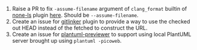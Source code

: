 1. Raise a PR to fix `-assume-filename` argument of `clang_format` builtin of [none-ls][1] plugin [here][2]. Should be `--assume-filename`.
2. Create an issue for [gitlinker][3] plugin to provide a way to use the checked out HEAD instead of the fetched to construct the URL.
3. Create an issue for [plantuml-previewer][4] to support using local PlantUML server brought up using `plantuml -picoweb`.

[1]: https://github.com/nvimtools/none-ls.nvim
[2]: https://github.com/nvimtools/none-ls.nvim/blob/c10b7be7751aee820a02f2d1fafe76bc316fe223/lua/null-ls/builtins/formatting/clang_format.lua#L18
[3]: https://github.com/ruifm/gitlinker.nvim
[4]: https://github.com/weirongxu/plantuml-previewer.vim
